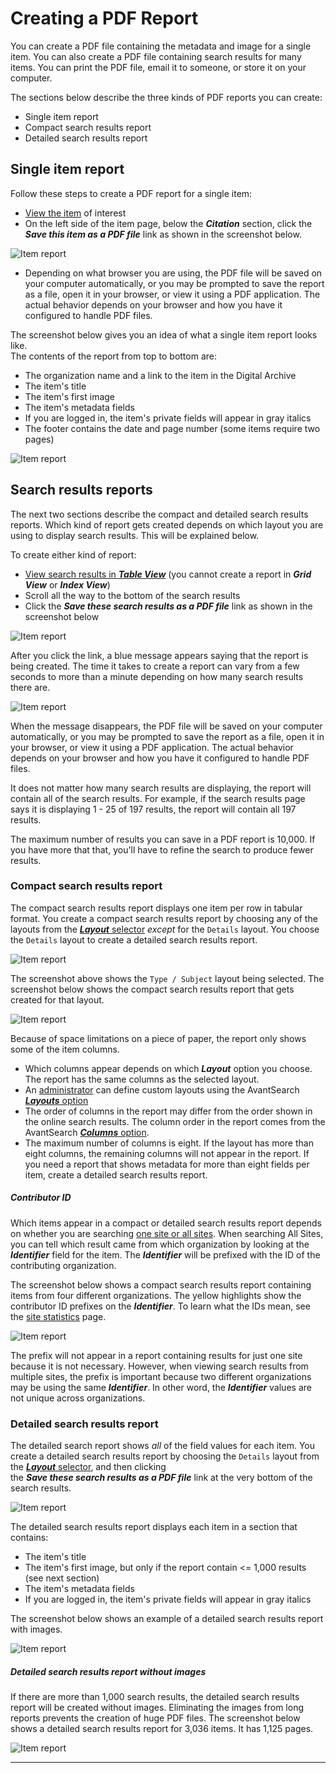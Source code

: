 # Creating a PDF Report

You can create a PDF file containing the metadata and image for a single item. You can also
create a PDF file containing search results for many items. You can print the PDF file,
email it to someone, or store it on your computer.

The sections below describe the three kinds of PDF reports you can create:

-   Single item report
-   Compact search results report
-   Detailed search results report

## Single item report

Follow these steps to create a PDF report for a single item:

-   [View the item](/user/viewing-items/) of interest
-   On the left side of the item page, below the **_Citation_** section, click the  
    **_Save this item as a PDF file_** link as shown in the screenshot below.

![Item report](pdf-report-5.jpg)

-   Depending on what browser you are using, the PDF file will be saved on your computer
    automatically, or you may be prompted to save the report as a file, open it in your
    browser, or view it using a PDF application. The actual behavior depends on your
    browser and how you have it configured to handle PDF files.

The screenshot below gives you an idea of what a single item report looks like.  
The contents of the report from top to bottom are:

-   The organization name and a link to the item in the Digital Archive
-   The item's title
-   The item's first image
-   The item's metadata fields
-   If you are logged in, the item's private fields will appear in gray italics
-   The footer contains the date and page number (some items require two pages)

![Item report](pdf-report-4.jpg)

## Search results reports

The next two sections describe the compact and detailed search results reports. Which kind of report
gets created depends on which layout you are using to display search results. This will be explained below.  

To create either kind of report:

-   [View search results in **_Table View_**](/user/viewing-search-results/#table-view)
    (you cannot create a report in **_Grid View_** or **_Index View_**)
-   Scroll all the way to the bottom of the search results
-   Click the **_Save these search results as a PDF file_** link as shown in the screenshot below

![Item report](pdf-report-6.jpg)

After you click the link, a blue message appears saying that the report is being created.
The time it takes to create a report can vary from a few seconds to more than a minute
depending on how many search results there are.

![Item report](pdf-report-7.jpg)

When the message disappears, the PDF file will be saved on your computer
automatically, or you may be prompted to save the report as a file, open it in your
browser, or view it using a PDF application. The actual behavior depends on your
browser and how you have it configured to handle PDF files.

It does not matter how many search results are displaying, the report will contain all
of the search results. For example, if the search results page says it is displaying
1 - 25 of 197 results, the report will contain all 197 results.

The maximum number of results you can save in a PDF report is 10,000. If you have more that that,
you'll have to refine the search to produce fewer results.

### Compact search results report

The compact search results report displays one item per row in tabular format. You create a compact
search results report by choosing any of the layouts from the
[**_Layout_** selector](/user/viewing-search-results/#compact-table-view-layouts)
*except* for the `Details` layout. You choose the `Details` layout to create a detailed search results report.

![Item report](pdf-report-9.jpg)

The screenshot above shows the `Type / Subject` layout being selected. The screenshot below
shows the compact search results report that gets created for that layout.

![Item report](pdf-report-3.jpg)

Because of space limitations on a piece of paper, the report only shows some of the item columns. 

-   Which columns appear depends on which **_Layout_** option you choose.  
    The report has the same columns as the selected layout.
-   An [administrator](/administrator/getting-started-administrator/) can define custom layouts using the AvantSearch
    [**_Layouts_** option](/plugins/avantsearch/#layouts-option)
-   The order of columns in the report may differ from the order shown in the online search results.
    The column order in the report comes from the AvantSearch [**_Columns_** option](/plugins/avantsearch/#columns-option).
-   The maximum number of columns is eight. If the layout has more than eight columns,
    the remaining columns will not appear in the report. If you need a report that shows metadata for more
    than eight fields per item, create a detailed search results report.

##### Contributor ID

Which items appear in a compact or detailed search results report depends on whether you are searching
[one site or all sites](/user/how-to-search/#search-one-site-or-all-sites).
When searching All Sites, you can tell which result came from which organization by
looking at the **_Identifier_** field for the item. The **_Identifier_** will be
prefixed with the ID of the contributing organization.

The screenshot below shows a compact search results report containing items from four different
organizations. The yellow highlights show the contributor ID prefixes on the **_Identifier_**.
To learn what the IDs mean, see the [site statistics](/user/how-to-search/#site-statistics) page.

![Item report](pdf-report-8.jpg)

The prefix will not appear in a report containing results for just one site because it is not necessary.
However, when viewing search results from multiple sites, the prefix is important because two different
organizations may be using the same **_Identifier_**. In other word, the
**_Identifier_** values are not unique across organizations.

### Detailed search results report
The detailed search report shows *all* of the field values for each item.
You create a detailed search results report by choosing  the `Details` layout from the
[**_Layout_** selector](/user/viewing-search-results/#compact-table-view-layouts),
and then clicking  
the **_Save these search results as a PDF file_** link at the very bottom of the search results.

![Item report](pdf-report-10.jpg)

The detailed search results report displays each item in a section that contains:

-   The item's title
-   The item's first image, but only if the report contain <= 1,000 results (see next section)
-   The item's metadata fields
-   If you are logged in, the item's private fields will appear in gray italics

The screenshot below shows an example of a detailed search results report with images.

![Item report](pdf-report-1.jpg)

##### Detailed search results report without images

If there are more than 1,000 search results, the detailed search results report will be created without
images. Eliminating the images from long reports prevents the creation of huge PDF files. The screenshot
below shows a detailed search results report for 3,036 items. It has 1,125 pages.

![Item report](pdf-report-2.jpg)

---


